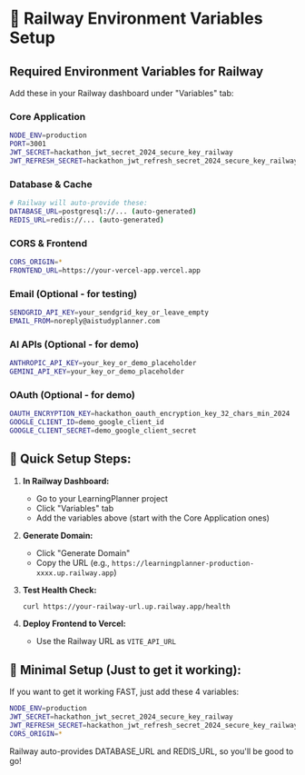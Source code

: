 # 🚀 Railway Environment Variables Setup

## Required Environment Variables for Railway

Add these in your Railway dashboard under "Variables" tab:

### **Core Application**
```bash
NODE_ENV=production
PORT=3001
JWT_SECRET=hackathon_jwt_secret_2024_secure_key_railway
JWT_REFRESH_SECRET=hackathon_jwt_refresh_secret_2024_secure_key_railway
```

### **Database & Cache**
```bash
# Railway will auto-provide these:
DATABASE_URL=postgresql://... (auto-generated)
REDIS_URL=redis://... (auto-generated)
```

### **CORS & Frontend**
```bash
CORS_ORIGIN=*
FRONTEND_URL=https://your-vercel-app.vercel.app
```

### **Email (Optional - for testing)**
```bash
SENDGRID_API_KEY=your_sendgrid_key_or_leave_empty
EMAIL_FROM=noreply@aistudyplanner.com
```

### **AI APIs (Optional - for demo)**
```bash
ANTHROPIC_API_KEY=your_key_or_demo_placeholder
GEMINI_API_KEY=your_key_or_demo_placeholder
```

### **OAuth (Optional - for demo)**
```bash
OAUTH_ENCRYPTION_KEY=hackathon_oauth_encryption_key_32_chars_min_2024
GOOGLE_CLIENT_ID=demo_google_client_id
GOOGLE_CLIENT_SECRET=demo_google_client_secret
```

## 🎯 **Quick Setup Steps:**

1. **In Railway Dashboard:**
   - Go to your LearningPlanner project
   - Click "Variables" tab
   - Add the variables above (start with the Core Application ones)

2. **Generate Domain:**
   - Click "Generate Domain" 
   - Copy the URL (e.g., `https://learningplanner-production-xxxx.up.railway.app`)

3. **Test Health Check:**
   ```bash
   curl https://your-railway-url.up.railway.app/health
   ```

4. **Deploy Frontend to Vercel:**
   - Use the Railway URL as `VITE_API_URL`

## 🚨 **Minimal Setup (Just to get it working):**
If you want to get it working FAST, just add these 4 variables:
```bash
NODE_ENV=production
JWT_SECRET=hackathon_jwt_secret_2024_secure_key_railway
JWT_REFRESH_SECRET=hackathon_jwt_refresh_secret_2024_secure_key_railway
CORS_ORIGIN=*
```

Railway auto-provides DATABASE_URL and REDIS_URL, so you'll be good to go!